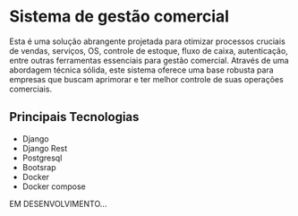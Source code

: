 # Sistema de gestão comercial

Esta é uma solução abrangente projetada para otimizar processos cruciais de vendas, serviços, OS, controle de estoque, fluxo de caixa, autenticação, entre outras ferramentas essenciais para gestão comercial. Através de uma abordagem técnica sólida, este sistema oferece uma base robusta para empresas que buscam aprimorar e ter melhor controle de suas operações comerciais.

## Principais Tecnologias

 - Django
 - Django Rest
 - Postgresql
 - Bootsrap
 - Docker
 - Docker compose

EM DESENVOLVIMENTO...